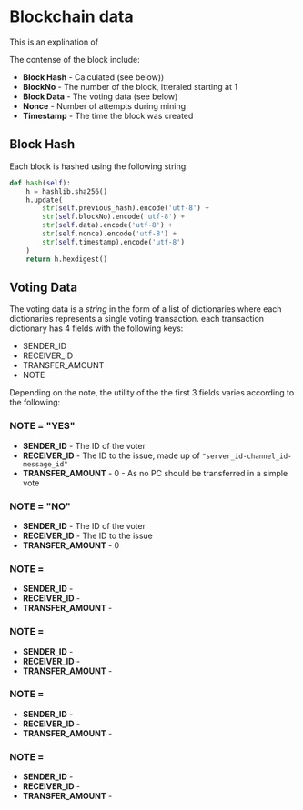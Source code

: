# Blockchain data

This is an explination of

The contense of the block include:

- **Block Hash** - Calculated (see below))
- **BlockNo** - The number of the block, Itteraied starting at 1
- **Block Data** - The voting data (see below)
- **Nonce** - Number of attempts during mining
- **Timestamp** - The time the block was created

## Block Hash

Each block is hashed using the following string:

```python
def hash(self):
    h = hashlib.sha256()
    h.update(
        str(self.previous_hash).encode('utf-8') +
        str(self.blockNo).encode('utf-8') +
        str(self.data).encode('utf-8') +
        str(self.nonce).encode('utf-8') +
        str(self.timestamp).encode('utf-8')
    )
    return h.hexdigest()
```

## Voting Data

The voting data is a _string_ in the form of a list of dictionaries where each dictionaries represents a single voting transaction. each transaction dictionary has 4 fields with the following keys:

- SENDER_ID
- RECEIVER_ID
- TRANSFER_AMOUNT
- NOTE

Depending on the note, the utility of the the first 3 fields varies according to the following:

### NOTE = "YES"

- **SENDER_ID** - The ID of the voter
- **RECEIVER_ID** - The ID to the issue, made up of `"server_id-channel_id-message_id"`
- **TRANSFER_AMOUNT** - 0 - As no PC should be transferred in a simple vote

### NOTE = "NO"

- **SENDER_ID** - The ID of the voter
- **RECEIVER_ID** - The ID to the issue
- **TRANSFER_AMOUNT** - 0

### NOTE =

- **SENDER_ID** -
- **RECEIVER_ID** -
- **TRANSFER_AMOUNT** -

### NOTE =

- **SENDER_ID** -
- **RECEIVER_ID** -
- **TRANSFER_AMOUNT** -

### NOTE =

- **SENDER_ID** -
- **RECEIVER_ID** -
- **TRANSFER_AMOUNT** -

### NOTE =

- **SENDER_ID** -
- **RECEIVER_ID** -
- **TRANSFER_AMOUNT** -
